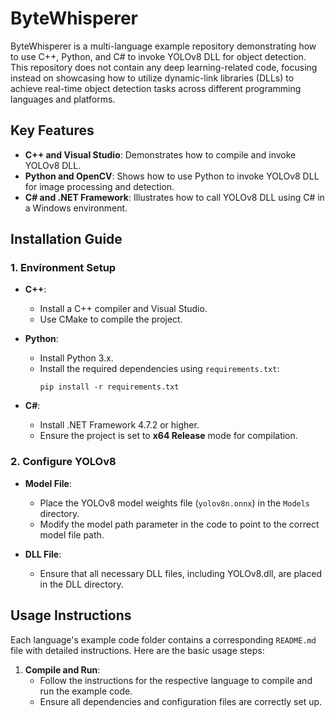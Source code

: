 # ByteWhisperer

ByteWhisperer is a multi-language example repository demonstrating how to use C++, Python, and C# to invoke YOLOv8 DLL for object detection. This repository does not contain any deep learning-related code, focusing instead on showcasing how to utilize dynamic-link libraries (DLLs) to achieve real-time object detection tasks across different programming languages and platforms.

## Key Features

- **C++ and Visual Studio**: Demonstrates how to compile and invoke YOLOv8 DLL.
- **Python and OpenCV**: Shows how to use Python to invoke YOLOv8 DLL for image processing and detection.
- **C# and .NET Framework**: Illustrates how to call YOLOv8 DLL using C# in a Windows environment.

## Installation Guide

### 1. Environment Setup

- **C++**:
  - Install a C++ compiler and Visual Studio.
  - Use CMake to compile the project.

- **Python**:
  - Install Python 3.x.
  - Install the required dependencies using `requirements.txt`:
    ```
    pip install -r requirements.txt
    ```

- **C#**:
  - Install .NET Framework 4.7.2 or higher.
  - Ensure the project is set to **x64 Release** mode for compilation.

### 2. Configure YOLOv8

- **Model File**:
  - Place the YOLOv8 model weights file (`yolov8n.onnx`) in the `Models` directory.
  - Modify the model path parameter in the code to point to the correct model file path.

- **DLL File**:
  - Ensure that all necessary DLL files, including YOLOv8.dll, are placed in the DLL directory.

## Usage Instructions

Each language's example code folder contains a corresponding `README.md` file with detailed instructions. Here are the basic usage steps:

1. **Compile and Run**:
   - Follow the instructions for the respective language to compile and run the example code.
   - Ensure all dependencies and configuration files are correctly set up.
